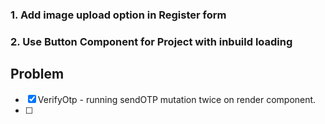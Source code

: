 ### 1. Add image upload option in Register form
### 2. Use Button Component for Project with inbuild loading


## Problem
- [x] VerifyOtp - running sendOTP mutation twice on render component.
- [ ] 

